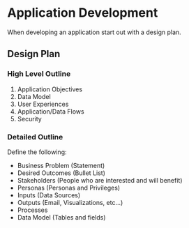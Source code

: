 # Application Development

When developing an application start out with a design plan.


## Design Plan

### High Level Outline

1. Application Objectives
2. Data Model
3. User Experiences
4. Application/Data Flows
5. Security

### Detailed Outline

Define the following:

- Business Problem (Statement)
- Desired Outcomes (Bullet List)
- Stakeholders (People who are interested and will benefit)
- Personas (Personas and Privileges)
- Inputs (Data Sources)
- Outputs (Email, Visualizations, etc...)
- Processes
- Data Model (Tables and fields)






